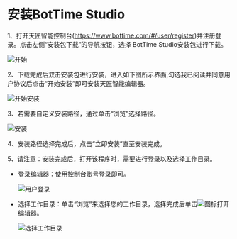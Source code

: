 # 安装BotTime Studio
1、打开天匠智能控制台(https://www.bottime.com/#/user/register)并注册登录。点击左侧“安装包下载”的导航按钮，选择 BotTime Studio安装包进行下载。 
 
![开始](https://docimages.blob.core.chinacloudapi.cn/images/BotTimeStudio/%E5%AE%89%E8%A3%85/%E5%AE%89%E8%A3%85%E5%8C%85%E4%B8%8B%E8%BD%BD.png)

2、下载完成后双击安装包进行安装，进入如下图所示界面,勾选我已阅读并同意用户协议后点击“开始安装”即可安装天匠智能编辑器。 
  
![开始安装](https://docimages.blob.core.chinacloudapi.cn/images/BotTimeStudio/%E5%AE%89%E8%A3%85/%E5%BC%80%E5%A7%8B%E5%AE%89%E8%A3%85.png)

3、若需要自定义安装路径，通过单击“浏览”选择路径。 
  
![安装](https://docimages.blob.core.chinacloudapi.cn/images/BotTimeStudio/%E5%AE%89%E8%A3%85/%E7%AB%8B%E5%8D%B3%E5%AE%89%E8%A3%85.png)

4、安装路径选择完成后，点击“立即安装”直至安装完成。 

5、请注意：安装完成后，打开该程序时，需要进行登录以及选择工作目录。 
   * 登录编辑器：使用控制台账号登录即可。 
     
      ![用户登录](https://docimages.blob.core.chinacloudapi.cn/images/BotTimeStudio/%E5%AE%89%E8%A3%85/%E7%94%A8%E6%88%B7%E7%99%BB%E5%BD%95.PNG)

   * 选择工作目录：单击“浏览”来选择您的工作目录，选择完成后单击![图标](https://docimages.blob.core.chinacloudapi.cn/images/BotTimeStudio/%E5%AE%89%E8%A3%85/%E4%B8%8B%E4%B8%80%E6%AD%A5.png)打开编辑器。 
     
      ![选择工作目录](https://docimages.blob.core.chinacloudapi.cn/images/BotTimeStudio/%E5%AE%89%E8%A3%85/%E9%80%89%E6%8B%A9%E5%B7%A5%E4%BD%9C%E7%9B%AE%E5%BD%95.png)
  
  
